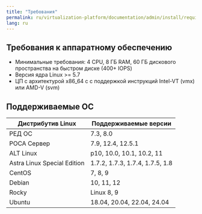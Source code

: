 ```yaml
---
title: "Требования"
permalink: ru/virtualization-platform/documentation/admin/install/requirements.html
lang: ru
---
```


## Требования к аппаратному обеспечению

- Минимальные требования: 4 CPU, 8 ГБ RAM, 60 ГБ дискового пространства на быстром диске (400+ IOPS)
- Версия ядра Linux >= 5.7
- ЦП с архитектурой x86_64 c с поддержкой инструкций Intel-VT (vmx) или AMD-V (svm)


## Поддерживаемые ОС

| Дистрибутив Linux           | Поддерживаемые версии           |
| --------------------------- | ------------------------------- |
| РЕД ОС                      | 7.3, 8.0                        |
| РОСА Сервер                 | 7.9, 12.4, 12.5.1               |
| ALT Linux                   | p10, 10.0, 10.1, 10.2, 11       |
| Astra Linux Special Edition | 1.7.2, 1.7.3, 1.7.4, 1.7.5, 1.8 |
| CentOS                      | 7, 8, 9                         |
| Debian                      | 10, 11, 12                      |
| Rocky                       | Linux 8, 9                      |
| Ubuntu                      | 18.04, 20.04, 22.04, 24.04      |
